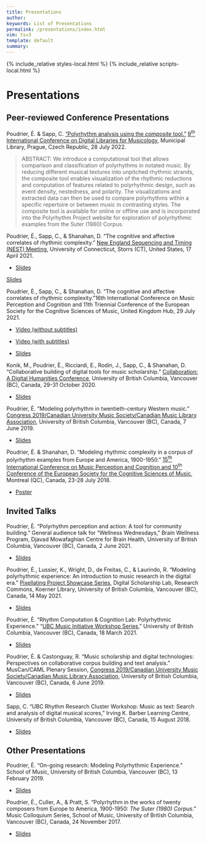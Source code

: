 ```yaml
---
title: Presentations 
author: 
keywords: List of Presentations 
permalink: /presentations/index.html
vim: ts=3
template: default
summary: 
---
```


{% include_relative styles-local.html %}
{% include_relative scripts-local.html %}

# Presentations #


## Peer-reviewed Conference Presentations ##
	
Poudrier, È. & Sapp, C. [“Polyrhythm analysis using the _composite_ tool.”](https://dl.acm.org/doi/10.1145/3543882.3543890) [9<sup>th</sup> International Conference on Digital Libraries for Musicology](https://dlfm.web.ox.ac.uk/), Municipal Library, Prague, Czech Republic, 28 July 2022.

> ABSTRACT: We introduce a computational tool that allows comparison and classification of polyrhythms in notated music. By reducing different musical textures into unpitched rhythmic strands, the composite tool enables visualization of the rhythmic reductions and computation of features related to polyrhythmic design, such as event density, nestedness, and polarity. The visualizations and extracted data can then be used to compare polyrhythms within a specific repertoire or between music in contrasting styles. The composite tool is available for online or offline use and is incorporated into the Polyrhythm Project website for exploration of polyrhythmic examples from the Suter (1980) Corpus.


Poudrier, È., Sapp, C., & Shanahan, D. “The cognitive and affective correlates of rhythmic complexity.” [New England Sequencing and Timing (NEST) Meeting](https://musicdynamicslab.uconn.edu/home/nest/), University of Connecticut, Storrs (CT), United States, 17 April 2021.

- [Slides](https://drive.google.com/file/d/17_VwWnLdMX-2sJrk1UwxWz2FJo7fQ5bT/view?usp=sharing)

<a href="https://drive.google.com/file/d/17_VwWnLdMX-2sJrk1UwxWz2FJo7fQ5bT/view?usp=sharing">Slides</a>

Poudrier, È., Sapp, C., & Shanahan, D. “The cognitive and affective correlates of rhythmic complexity.”16th International Conference on Music Perception and Cognition and 11th Triennial Conference of the European Society for the Cognitive Sciences of Music, United Kingdom Hub, 29 July 2021. 

- [Video (without subtitles)](https://drive.google.com/file/d/1QK68OVKT_6qm6bQgBqlZHlGGXwt3iM10/view?usp=sharing)

- [Video (with subtitles)](https://www.youtube.com/watch?v=A8lk36AlfPYforth)

- [Slides](https://drive.google.com/file/d/1VjE2k70_8pjUPDY7vlREcX54J6QNdqF5/view?usp=sharing)

Konik, M., Poudrier, 	È., Ricciardi, E., Rodin, J., Sapp, C., & Shanahan, D. “Collaborative building of digital tools for music scholarship.” [Collaboration: A Digital Humanities Conference](https://dhconference.sites.olt.ubc.ca/), University of British Columbia, Vancouver (BC), Canada, 29-31 October 2020. 

- [Slides](https://drive.google.com/file/d/1ZAHgiFMKfO8MBrqthm0JXpys1I02m4Dt/view?usp=sharing)

Poudrier, È. “Modeling polyrhythm in twentieth-century Western music.” [Congress 2019/Canadian University Music Society/Canadian Music Library Association](https://muscan.org/events/past-conferences/2019-ubc/), University of British Columbia, Vancouver (BC), Canada, 7 June 2019.

- [Slides](https://drive.google.com/file/d/1M4ic5Uj1pz7ThW855VM-wDMXFx2OPAWu/view?usp=sharing)

Poudrier, È. & Shanahan, D. “Modeling rhythmic complexity in a corpus of polyrhythm examples from Europe and America, 1900-1950.” [15<sup>th</sup>  International Conference on Music Perception and Cognition and 10<sup>th</sup> Conference of the European Society for the Cognitive Sciences of Music](https://music-psychology-conference2018.uni-graz.at/en/about/#:~:text=The%20International%20Conference%20on%20Music%20Perception%20and%20Cognition,Society%20for%20the%20Cognitive%20Sciences%20of%20Music%20%28ESCOM%29.), Montreal (QC), Canada, 23-28 July 2018. 

- [Poster](https://drive.google.com/file/d/1tQvN77iFEwHX7wm2ghyoi_wwBaF6roH0/view?usp=sharing)


## Invited Talks ##

Poudrier, È. “Polyrhythm perception and action: A tool for community building.” General audience talk for “Wellness Wednesdays,” Brain Wellness Program, Djavad Mowafaghian Centre for Brain Health, University of British Columbia, Vancouver (BC), Canada, 2 June 2021.

- [Slides](https://drive.google.com/file/d/19-mLwjCVCP0HeCA4A-9R3SHFgpKstlrV/view?usp=sharing)

Poudrier, È., Lussier, K., Wright, D., de Freitas, C., & Laurindo, R. “Modeling polyrhythmic experience: An introduction to music research in the digital era.” [Pixellating Project Showcase Series](https://libcal.library.ubc.ca/calendar/vancouver/pixellating-20210514), Digital Scholarship Lab, Research Commons, Koerner Library, University of British Columbia, Vancouver (BC), Canada, 14 May 2021.

- [Slides](https://drive.google.com/file/d/1ibEbXf65EfEYjRFxR_OPULJiSvCwOxaa/view?usp=sharing)

Poudrier, È. “Rhythm Computation & Cognition Lab: Polyrhythmic Experience.” “[UBC Music Initiative Workshop Series](https://www.ubcmusicinitiative.com/pastevents),” University of British Columbia, Vancouver (BC), Canada, 18 March 2021.

- [Slides](https://drive.google.com/file/d/1ZXXPwhUyN3XTEqqRLfAmBLWyAJa6eFte/view?usp=sharing)

Poudrier, È. & Castonguay, R. “Music scholarship and digital technologies: Perspectives on collaborative corpus building and text analysis.” MusCan/CAML Plenary Session, [Congress 2019/Canadian University Music Society/Canadian Music Library Association](https://www.caml-acbm.org/en/conference/), University of British Columbia, Vancouver (BC), Canada, 6 June 2019.

- [Slides](https://drive.google.com/file/d/1Sve8IOjYsIq4HHAu2PCi2FKC5xosq4yA/view?usp=sharing)

Sapp, C. “UBC Rhythm Research Cluster Workshop: Music as text: Search and analysis of digital 
musical scores,” Irving K. Barber Learning Centre, University of British Columbia, Vancouver (BC), 
Canada, 15 August 2018.

- [Slides](https://drive.google.com/file/d/110XHF65iLDLn1yqO6CUlQEk1BosQURX8/view?usp=sharing)


## Other Presentations ##

Poudrier, È. “On-going research: Modeling Polyrhythmic Experience.” School of Music, University of British Columbia, Vancouver (BC), 13 February 2019.

- [Slides](https://drive.google.com/file/d/1_e9jOCE3F2ynfmHsDzoUqwdzZDjRPsQ1/view?usp=sharing)

Poudrier, È., Culler, A., & Pratt, S.  “Polyrhythm in the works of twenty composers from Europe to America, 1900-1950: _The Suter (1980) Corpus_.” Music Colloquium Series, School of Music, University of British Columbia, Vancouver (BC), Canada, 24 November 2017.

- [Slides](https://drive.google.com/file/d/1fg9STy0TBi0V-086XvSmTPEWk1nqmq0J/view?usp=sharing)

